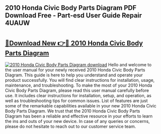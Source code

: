 ## 2010 Honda Civic Body Parts Diagram PDF Download Free - Part-esd User Guide Repair 4UAUW

# <h2><a href="http://dfi0vh.blite.top/?on=2010+Honda+Civic+Body+Parts+Diagram">🔗Download New 👉🔴 2010 Honda Civic Body Parts Diagram</a></h2>

[![2010 Honda Civic Body Parts Diagram download](https://i.imgur.com/lujVjoI.png)](http://dfi0vh.blite.top/?on=2010+Honda+Civic+Body+Parts+Diagram)
Hello and welcome to the user manual for your newly received 2010 Honda Civic Body Parts Diagram. This guide is here to help you understand and operate your product successfully. You will find clear instructions for installation, usage, maintenance, and troubleshooting. To make the most of your 2010 Honda Civic Body Parts Diagram, please read this user manual carefully before use. It includes clear instructions for installation, setup, and operation, as well as troubleshooting tips for common issues. List of features are just some of the remarkable capabilities available in your new 2010 Honda Civic Body Parts Diagram. We trust that the 2010 Honda Civic Body Parts Diagram has been a reliable and effective resource in your efforts to learn the ins and outs of your new device. In case of any queries or concerns, please do not hesitate to reach out to our customer service team.
